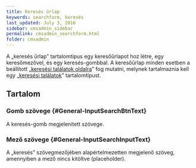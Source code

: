 ```yaml
---
title: Keresés űrlap
keywords: searchform, keresés
last_updated: July 3, 2016
sidebar: cmsadmin_sidebar
permalink: cmsadmin_searchform.html
folder: cmsadmin
---
```


A „keresés űrlap” tartalomtípus egy keresőűrlapot hoz létre, egy keresőmezővel, és egy keresés-gombbal. A keresőűrlap minden esetben a beállított „[keresési találatok oldalra](cmsadmin_settings_general.html#Setting-InputSearchPage)” fog mutatni, melynek tartalmaznia kell egy „[keresési találatok](cmsadmin_searchresults.html)” tartalomtípust.

## Tartalom

### Gomb szövege {#General-InputSearchBtnText}

A keresés-gomb megjelenített szövege.

### Mező szövege {#General-InputSearchInputText}

A „keresés” szövegmezőjében alapértelmezetten megjelenő szöveg, amennyiben a mező nincs kitöltve (placeholder).
